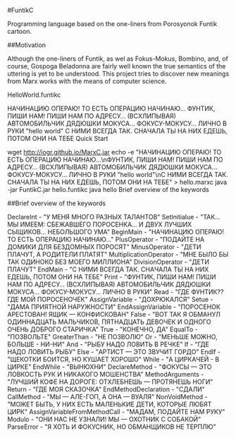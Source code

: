 #FuntikC

Programming language based on the one-liners from Porosyonok Funtik cartoon.

##Motivation

Although the one-liners of Funtik, as wel as Fokus-Mokus, Bombino, and, of course, Gospoga Beladonna are fairly well known the true semantics of the uttering is yet to be understood. This project tries to discover new meanings from Marx works with the means of computer science.

HelloWorld.funtikc

НАЧИНАЦИЮ ОПЕРАЮ! ТО ЕСТЬ ОПЕРАЦИЮ НАЧИНАЮ…
ФУНТИК, ПИШИ НАМ! ПИШИ НАМ ПО АДРЕСУ… (ВСХЛИПЫВАЯ) АВТОМОБИЛЬЧИК ДЯДЮШКИ МОКУСА… ФОКУСУ-МОКУСУ… ЛИЧНО В РУКИ "hello world"
С НИМИ ВСЕГДА ТАК. СНАЧАЛА ТЫ НА НИХ ЕДЕШЬ, ПОТОМ ОНИ НА ТЕБЕ
Quick Start

wget http://iogr.github.io/MarxC.jar
echo -e "НАЧИНАЦИЮ ОПЕРАЮ! ТО ЕСТЬ ОПЕРАЦИЮ НАЧИНАЮ…\nФУНТИК, ПИШИ НАМ! ПИШИ НАМ ПО АДРЕСУ… (ВСХЛИПЫВАЯ) АВТОМОБИЛЬЧИК ДЯДЮШКИ МОКУСА… ФОКУСУ-МОКУСУ… ЛИЧНО В РУКИ \"hello world\"\nС НИМИ ВСЕГДА ТАК. СНАЧАЛА ТЫ НА НИХ ЕДЕШЬ, ПОТОМ ОНИ НА ТЕБЕ" > hello.marxc
java -jar FuntikC.jar hello.funtikc
java hello
Brief overview of the keywords

##Brief overview of the keywords

   
   DeclareInt - "У МЕНЯ МНОГО РАЗНЫХ ТАЛАНТОВ"
   SetInitialue - "ТАК… МЫ ИМЕЕМ: СБЕЖАВШЕГО ПОРОСЕНКА… И ДВУХ ЛУЧШИХ СЫЩИКОВ… НЕБОЛЬШОГО УМА"
   BeginMain - "НАЧИНАЦИЮ ОПЕРАЮ! ТО ЕСТЬ ОПЕРАЦИЮ НАЧИНАЮ…"
   PlusOperator - "ПОДАЙТЕ НА ДОМИКИ ДЛЯ БЕЗДОМНЫХ ПОРОСЯТ"
   MinusOperator - "ДЕТИ ПЛАЧУТ, А РОДИТЕЛИ ПЛАТЯТ"
   MultiplicationOperator - "МНЕ БЫЛО БЫ ТАК ОДИНОКО БЕЗ МОЕГО МИЛЛИОНА"
   DivisionOperator - "ДЕТИ ПЛАЧУТ"
   EndMain - "С НИМИ ВСЕГДА ТАК. СНАЧАЛА ТЫ НА НИХ ЕДЕШЬ, ПОТОМ ОНИ НА ТЕБЕ"
   Print - "ФУНТИК, ПИШИ НАМ! ПИШИ НАМ ПО АДРЕСУ… (ВСХЛИПЫВАЯ) АВТОМОБИЛЬЧИК ДЯДЮШКИ МОКУСА… ФОКУСУ-МОКУСУ… ЛИЧНО В РУКИ"
   Read - "ГДЕ ФУНТИК?? ГДЕ МОЙ ПОРОСЕНОЧЕК"
   AssignVariable - "ДОХРЮКАЛСЯ"
   Setue - "ДАМА ПРИЯТНОЙ НАРУЖНОСТИ"
   EndAssignVariable - "ПОРОСЕНОК АРЕСТОВАН! ЯЩИК — КОНФИСКОВАН"
   False - "ВОТ ТАК Я ОБМАНУЛ ОДИННАДЦАТЬ МАЛЬЧИКОВ, ПЯТНАДЦАТЬ ДЕВОЧЕК И ОДНОГО ОЧЕНЬ ДОБРОГО СТАРИЧКА"
   True - "КОНЕЧНО, ДА"
   EqualTo - "ПОЗВОЛЬТЕ"
   GreaterThan - "НЕ ПОЗВОЛЮ"
   Or - "МЕНЬШЕ МОЖНО, БОЛЬШЕ - НИ-НИ"
   And - "РЫБУ НАДО ЛОВИТЬ В РЕЧКЕ"
   If - "ГДЕ НАДО ЛОВИТЬ РЫБУ"
   Else - "АРТИСТ — ЭТО ЗВУЧИТ ГОРДО"
   EndIf - "ЩЕКОТКИ БОИТСЯ, НО КУШАЕТ ХОРОШО"
   While - "А ЦИРКАЧЕЙ - В ЦИРКЕ"
   EndWhile - "ВЫНЮХНИ"
   DeclareMethod - "ФОКУСЫ — ЭТО ЛОВКОСТЬ РУК И НИКАКОГО МОШЕНСТВА"
   MethodArguments - "ЛУЧШИЙ КОФЕ НА ДОРОГЕ: ОТХЛЕБНЕШЬ — ПРОТЯНЕШЬ НОГИ"
   Return - "ГДЕ МОЯ СКАЗОЧКА"
   EndMethodDeclaration - "СДАЛИ"
   CallMethod - "МЫ — АЛЕ-ГОП, А ОНА — ВУАЛЯ"
   NonVoidMethod - "МОЖЕТ БЫТЬ, У НИХ ЕСТЬ МАЛЕНЬКИЕ ДЕТИ, КОТОРЫЕ ЛЮБЯТ ЦИРК"
   AssignVariableFromMethodCall - "МАДАМ, ПОДАЙТЕ НАМ РУКУ"
   Modulo - "ОНИ НАС НЕ УЗНАЛИ! МЫ — ОХОТНИК С СОБАКОЙ"
   ParseError - "Я ХОТЬ И ФОКУСНИК, НО ОБМАНЩИКОВ НЕ ТЕРПЛЮ"

